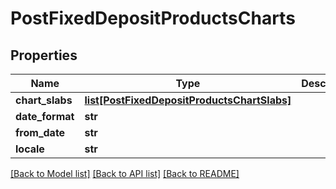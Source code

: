 # PostFixedDepositProductsCharts

## Properties
Name | Type | Description | Notes
------------ | ------------- | ------------- | -------------
**chart_slabs** | [**list[PostFixedDepositProductsChartSlabs]**](PostFixedDepositProductsChartSlabs.md) |  | [optional] 
**date_format** | **str** |  | [optional] 
**from_date** | **str** |  | [optional] 
**locale** | **str** |  | [optional] 

[[Back to Model list]](../README.md#documentation-for-models) [[Back to API list]](../README.md#documentation-for-api-endpoints) [[Back to README]](../README.md)

